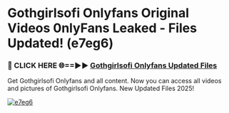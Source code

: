 # Gothgirlsofi Onlyfans Original Videos 0nlyFans Leaked - Files Updated! (e7eg6)

<h3>🔴 CLICK HERE 🌐==►► <a href="https://tinyurl.com/ehrbuxhb" rel="nofollow">Gothgirlsofi Onlyfans Updated Files</a></h3>

Get Gothgirlsofi Onlyfans and all content. Now you can access all videos and pictures of Gothgirlsofi Onlyfans. New Updated Files 2025!

[![e7eg6](https://i.imgur.com/lVYEuWS.gif)](https://tinyurl.com/ehrbuxhb)
